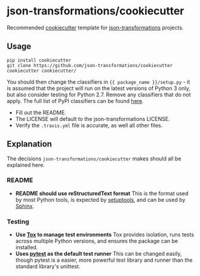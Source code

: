 json-transformations/cookiecutter
==============================

Recommended [cookiecutter](https://github.com/audreyr/cookiecutter) template for [json-transformations](https://github.com/json-transformations) projects.

Usage
-----

    pip install cookiecutter
    git clone https://github.com/json-transformations/cookiecutter
    cookiecutter cookiecutter/

You should then change the classifiers in `{{ package_name }}/setup.py` - it is assumed that the project will run on the latest versions of Python 3 only, but also consider testing for Python 2.7. Remove any classifiers that do not apply. The full list of PyPI classifiers can be found [here](https://pypi.python.org/pypi?:action=list_classifiers).

* Fill out the README.
* The LICENSE will default to the json-transformations LICENSE.
* Verify the `.travis.yml` file is accurate, as well all other files.

Explanation
-----------

The decisions `json-transformations/cookiecutter` makes should all be explained here.

### README

* **README should use reStructuredText format**
  This is the format used by most Python tools, is expected by [setuptools](https://setuptools.readthedocs.io), and can be used by [Sphinx](http://sphinx-doc.org/).

### Testing

* **Use [Tox](https://tox.readthedocs.io) to manage test environments**
  Tox provides isolation, runs tests across multiple Python versions, and ensures the package can be installed.
* **Uses [pytest](https://docs.pytest.org) as the default test runner**
  This can be changed easily, though pytest is a easier, more powerful test library and runner than the standard library's unittest.
